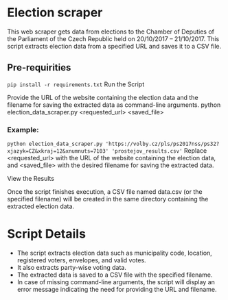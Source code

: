 # Election scraper
This web scraper gets data from elections to the Chamber of Deputies of the Parliament of the Czech Republic held on 20/10/2017 – 21/10/2017.
This script extracts election data from a specified URL and saves it to a CSV file.

## Pre-requirities
`pip install -r requirements.txt`
Run the Script

Provide the URL of the website containing the election data and the filename for saving the extracted data as command-line arguments.
python election_data_scraper.py <requested_url> <saved_file>

### Example:
`python election_data_scraper.py 'https://volby.cz/pls/ps2017nss/ps32?xjazyk=CZ&xkraj=12&xnumnuts=7103' 'prostejov_results.csv'`
Replace <requested_url> with the URL of the website containing the election data, and <saved_file> with the desired filename for saving the extracted data.

View the Results

Once the script finishes execution, a CSV file named data.csv (or the specified filename) will be created in the same directory containing the extracted election data.

# Script Details
- The script extracts election data such as municipality code, location, registered voters, envelopes, and valid votes.
- It also extracts party-wise voting data.
- The extracted data is saved to a CSV file with the specified filename.
- In case of missing command-line arguments, the script will display an error message indicating the need for providing the URL and filename.
